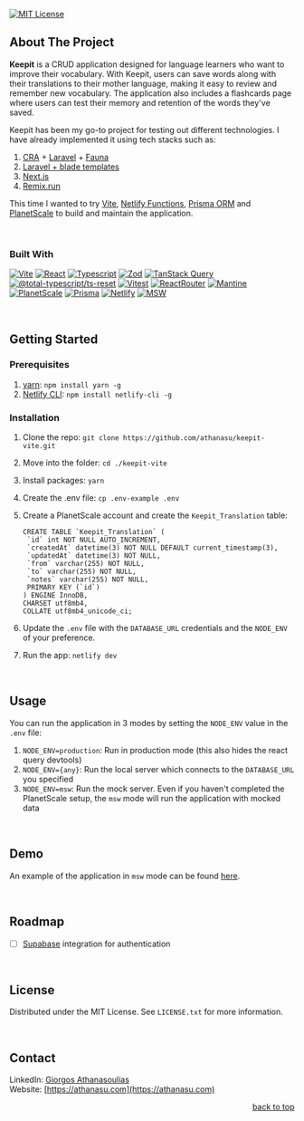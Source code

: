 <a name="readme-top"></a>

[![MIT License][license-shield]][license-url]

<!-- ABOUT THE PROJECT -->

## About The Project

**Keepit** is a CRUD application designed for language learners who want to improve their vocabulary. With Keepit, users can save words along with their translations to their mother language, making it easy to review and remember new vocabulary. The application also includes a flashcards page where users can test their memory and retention of the words they've saved.

Keepit has been my go-to project for testing out different technologies. I have already implemented it using tech stacks such as:

1.  [CRA](https://create-react-app.dev/) + [Laravel](https://laravel.com/) + [Fauna](https://fauna.com/)
2.  [Laravel + blade templates](https://laravel.com/docs/10.x/blade)
3.  [Next.js](https://nextjs.org/)
4.  [Remix.run](https://remix.run/)

This time I wanted to try [Vite](https://vitejs.dev/), [Netlify Functions](https://docs.netlify.com/functions/overview/), [Prisma ORM](https://www.prisma.io/) and [PlanetScale](https://planetscale.com/) to build and maintain the application.

<br />

<!-- TECH USED -->

### Built With

[![Vite][Vite]][Vite-url] [![React][React.js]][React-url] [![Typescript][Typescript]][Typescript-url] [![Zod][Zod]][Zod-url] [![TanStack Query][TanStack Query]][TanStack-url] [![@total-typescript/ts-reset][@total-typescript/ts-reset]][TsReset-url] [![Vitest][Vitest]][Vitest-url] [![ReactRouter][ReactRouter]][ReactRouter-url] [![Mantine][Mantine]][Mantine-url] [![PlanetScale][PlanetScale]][PlanetScale-url] [![Prisma][Prisma]][Prisma-url] [![Netlify][Netlify]][Netlify-url] [![MSW][MSW]][MSW-url]

<br />

<!-- GETTING STARTED -->

## Getting Started

<!-- PREREQUISITES -->

### Prerequisites

1. [yarn](https://yarnpkg.com/): `npm install yarn -g`
2. [Netlify CLI](https://docs.netlify.com/cli/get-started/): `npm install netlify-cli -g`

<!-- INSTALLATION -->

### Installation

1. Clone the repo: `git clone https://github.com/athanasu/keepit-vite.git`
2. Move into the folder: `cd ./keepit-vite`
3. Install packages: `yarn`
4. Create the .env file: `cp .env-example .env`
5. Create a PlanetScale account and create the `Keepit_Translation` table:

   ```
   CREATE TABLE `Keepit_Translation` (
   	`id` int NOT NULL AUTO_INCREMENT,
   	`createdAt` datetime(3) NOT NULL DEFAULT current_timestamp(3),
   	`updatedAt` datetime(3) NOT NULL,
   	`from` varchar(255) NOT NULL,
   	`to` varchar(255) NOT NULL,
   	`notes` varchar(255) NOT NULL,
   	PRIMARY KEY (`id`)
   ) ENGINE InnoDB,
   CHARSET utf8mb4,
   COLLATE utf8mb4_unicode_ci;
   ```

6. Update the `.env` file with the `DATABASE_URL` credentials and the `NODE_ENV` of your preference.
7. Run the app: `netlify dev`

<br />

<!-- USAGE -->

## Usage

You can run the application in 3 modes by setting the `NODE_ENV` value in the `.env` file:

1. `NODE_ENV=production`: Run in production mode (this also hides the react query devtools)
2. `NODE_ENV={any}`: Run the local server which connects to the `DATABASE_URL` you specified
3. `NODE_ENV=msw`: Run the mock server. Even if you haven't completed the PlanetScale setup, the `msw` mode will run the application with mocked data

<br />

<!-- DEMO -->

## Demo

An example of the application in `msw` mode can be found [here](https://example.com).

<br />

<!-- ROADMAP -->

## Roadmap

- [ ] [Supabase](https://supabase.com/) integration for authentication

<br />

<!-- LICENSE -->

## License

Distributed under the MIT License. See `LICENSE.txt` for more information.

<br />

<!-- CONTACT -->

## Contact

LinkedIn: [Giorgos Athanasoulias](https://www.linkedin.com/in/athanasu/)  
Website: [https://athanasu.com](https://athanasu.com)

<p align="right"><a href="#readme-top">back to top</a></p>

<!-- MARKDOWN LINKS & IMAGES -->

[license-shield]: https://img.shields.io/badge/MIT%20Licence-white?style=for-the-badge&logo=bookstack&colorB=555&logoColor=fff
[license-url]: https://github.com/athanasu/keepit-vite/blob/main/LICENSE.txt
[linkedin-shield]: https://img.shields.io/badge/-LinkedIn-black.svg?style=for-the-badge&logo=linkedin&colorB=555
[linkedin-url]: https://www.linkedin.com/in/athanasu/
[React.js]: https://img.shields.io/badge/React-fff?style=for-the-badge&logo=react&logoColor=black
[React-url]: https://reactjs.org/
[Vite]: https://img.shields.io/badge/Vite-fff?style=for-the-badge&logo=vite&logoColor=black
[Vite-url]: https://vitejs.dev/
[Typescript]: https://img.shields.io/badge/Typescript-fff?style=for-the-badge&logo=typescript&logoColor=black
[Typescript-url]: https://www.typescriptlang.org/
[Zod]: https://img.shields.io/badge/Zod-fff?style=for-the-badge
[Zod-url]: https://zod.dev/
[TanStack Query]: https://img.shields.io/badge/TanStack%20Query-fff?style=for-the-badge&&logo=reactquery&logoColor=black
[TanStack-url]: https://tanstack.com/query/latest/
[@total-typescript/ts-reset]: https://img.shields.io/badge/ts%20reset-fff?style=for-the-badge&&logo=ts-node&logoColor=black
[TsReset-url]: https://github.com/total-typescript/ts-reset
[Vitest]: https://img.shields.io/badge/vitest-fff?style=for-the-badge&&logo=vitest&logoColor=black
[Vitest-url]: https://vitest.dev/
[ReactRouter]: https://img.shields.io/badge/React%20Router-fff?style=for-the-badge&&logo=reactrouter&logoColor=black
[ReactRouter-url]: https://reactrouter.com/en/main
[Mantine]: https://img.shields.io/badge/Mantine-fff?style=for-the-badge&logo=css3&logoColor=black
[Mantine-url]: https://mantine.dev
[PlanetScale]: https://img.shields.io/badge/PlanetScale-fff?style=for-the-badge&logo=planetscale&logoColor=black
[PlanetScale-url]: https://planetscale.com/
[Prisma]: https://img.shields.io/badge/Prisma-fff?style=for-the-badge&logo=prisma&logoColor=black
[Prisma-url]: https://www.prisma.io/
[Netlify]: https://img.shields.io/badge/Netlify-fff?style=for-the-badge&logo=netlify&logoColor=black
[Netlify-url]: https://docs.netlify.com/functions/overview/
[MSW]: https://img.shields.io/badge/MSW-fff?style=for-the-badge&logo=msw&logoColor=black
[MSW-url]: https://mswjs.io/
